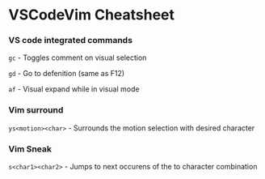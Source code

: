 # VSCodeVim Cheatsheet

### VS code integrated commands
`gc` - Toggles comment on visual selection

`gd` - Go to defenition (same as F12)

`af` - Visual expand while in visual mode

### Vim surround 
`ys<motion><char>` - Surrounds the motion selection with desired character

### Vim Sneak
`s<char1><char2>` - Jumps to next occurens of the to character combination